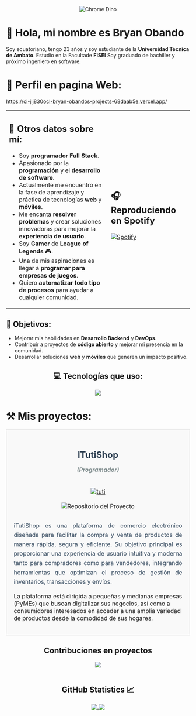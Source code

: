 <div align="center">
  <img src="https://mir-s3-cdn-cf.behance.net/project_modules/max_1200/4ff07986208593.5d9a654e92f36.gif" alt="Chrome Dino">
</div>


# 👋 Hola, mi nombre es Bryan Obando
Soy ecuatoriano, tengo 23 años y soy estudiante de la **Universidad Técnica de Ambato**. Estudio en la Facultade **FISEI** Soy graduado de bachiller y próximo ingeniero en software.
# 👋 Perfil en pagina Web:
https://ci-jlj830ocl-bryan-obandos-projects-68daab5e.vercel.app/
<table>
  <tr>
    <td>
      <h2>📓 Otros datos sobre mí:</h2>
      <ul>
        <li>Soy <strong>programador Full Stack</strong>.</li>
        <li>Apasionado por la <strong>programación</strong> y el <strong>desarrollo de software</strong>.</li>
        <li>Actualmente me encuentro en la fase de aprendizaje y práctica de tecnologías <strong>web</strong> y <strong>móviles</strong>.</li>
        <li>Me encanta <strong>resolver problemas</strong> y crear soluciones innovadoras para mejorar la <strong>experiencia de usuario</strong>.</li>
        <li>Soy <strong>Gamer</strong> de <strong>League of Legends</strong> 🎮.</li>
        <li>Una de mis aspiraciones es llegar a <strong>programar para empresas de juegos</strong>.</li>
        <li>Quiero <strong>automatizar todo tipo de procesos</strong> para ayudar a cualquier comunidad.</li>
      </ul>
    </td>
    <td>
      <h2>🎧 Reproduciendo en Spotify</h2>
      <a href="https://open.spotify.com/user/31pjsbyhdgbjxpraym4g53qxlfim?si=3ecd1b01c7774db0">
        <img src="https://novatorem.visualbean.vercel.app/api/spotify" alt="Spotify">
      </a>
    </td>
  </tr>
</table>


## 🎯 Objetivos:
- Mejorar mis habilidades en **Desarrollo Backend** y **DevOps**.
- Contribuir a proyectos de **código abierto** y mejorar mi presencia en la comunidad.
- Desarrollar soluciones **web** y **móviles** que generen un impacto positivo.

<h2 align="center">💻 Tecnologías que uso:</h2>
<p align="center">
  <a href="https://skillicons.dev">
    <img src="https://skillicons.dev/icons?i=git,css,discord,docker,postgres,firebase,github,html,java,js,mysql,nodejs,postman,vscode&perline=14" />
  </a>
</p>

# ⚒️ Mis proyectos:
<table style="width: 100%; border-collapse: collapse;">
  <tr>
    <td style="width: 50%; padding: 20px; background-color: #f9f9f9; border: 1px solid #ddd; border-radius: 8px;">
      <h3 align="center" style="color: #2c3e50; font-size: 1.5rem; margin-bottom: 15px;">
        ITutiShop
      </h3>
      <p align="center" style="margin-bottom: 20px; font-weight: bold; color: #7f8c8d;">
        <em>(Programador)</em>
      </p>
      <br>
      <div style="text-align: center;">
  <a href="https://ibb.co/7zrdpxM">
    <img src="https://i.ibb.co/H2GfPLw/tuti.jpg" alt="tuti" border="0">
  </a>
</div>
      <br>
      <div align="center">
        <a align="center" href="https://github.com/bry5co/ITutiShop" target="_blank" style="text-decoration: none;">
          <img src="https://img.shields.io/badge/CODE-80ffaa?style=for-the-badge&logo=github&logoColor=black" 
               alt="Repositorio del Proyecto" 
               style="margin-bottom: 15px;">
        </a>
      </div>
      <p style="text-align: justify; font-size: 1rem; line-height: 1.6; color: #34495e;">
        iTutiShop es una plataforma de comercio electrónico diseñada para facilitar la compra y venta de productos de manera rápida, segura y eficiente. Su objetivo principal es proporcionar una experiencia de usuario intuitiva y moderna tanto para compradores como para vendedores, integrando herramientas que optimizan el proceso de gestión de inventarios, transacciones y envíos.

La plataforma está dirigida a pequeñas y medianas empresas (PyMEs) que buscan digitalizar sus negocios, así como a consumidores interesados en acceder a una amplia variedad de productos desde la comodidad de sus hogares.
      </p>
    </td>
  </tr>
</table>


<h2 align="center">Contribuciones en proyectos</h2>
<div align="center">
  <img src="https://github-contributor-stats.vercel.app/api?username=bry5co&limit=5&theme=tokyonight&combine_all_yearly_contributions=true" />
</div>

<br/>

<h2 align="center">GitHub Statistics 📈</h2>
  
<div align="center"> 
  <a href="">
    <img align="center" src="https://github-readme-stats-sigma-five.vercel.app/api?username=bry5co&show_icons=true&include_all_commits=true&count_private=true&theme=react&line_height=40" />
  </a>
  <a href="">
    <img align="center" src="https://github-readme-stats.vercel.app/api/top-langs/?username=bry5co&theme=react&line_height=40&hide=css"/>
  </a>
</div>
